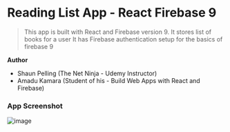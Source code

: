 # Reading List App - React Firebase 9

> This app is built with React and Firebase version 9.
> It stores list of books for a user
> It has Firebase authentication setup for the basics of firebase 9

**Author**

- Shaun Pelling (The Net Ninja - Udemy Instructor)
- Amadu Kamara (Student of his - Build Web Apps with React and Firebase)

### App Screenshot

![image](https://user-images.githubusercontent.com/50941074/156876590-ea07c61e-f602-4ba7-bd37-899980cfa81c.png)

